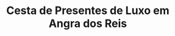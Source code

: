 ---
title: "Cesta de Presentes de Luxo em Angra dos Reis"
description: "Presenteie com sofisticação com uma cesta de luxo em Angra dos Reis. Cestas com produtos exclusivos e de alta qualidade, ideais para ocasiões especiais e pessoas especiais."
layout: "home.html"
permalink: "/cesta-de-presentes-de-luxo-em-angra-dos-reis/"
---